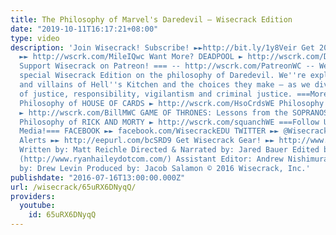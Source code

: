 ```yaml
---
title: The Philosophy of Marvel's Daredevil – Wisecrack Edition
date: "2019-10-11T16:17:21+08:00"
type: video
description: 'Join Wisecrack! Subscribe! ►►http://bit.ly/1y8Veir Get 20% Off MileIQ
  ►► http://wscrk.com/MileIQwc Want More? DEADPOOL ► http://wscrk.com/DeadPWE ===
  Support Wisecrack on Patreon! === -- http://wscrk.com/PatreonWC -- Welcome to this
  special Wisecrack Edition on the philosophy of Daredevil. We''re exploring the heroes
  and villains of Hell''s Kitchen and the choices they make – as we dive into themes
  of justice, responsibility, vigilantism and criminal justice. ===More Episodes!===
  Philosophy of HOUSE OF CARDS ► http://wscrk.com/HsoCrdsWE Philosophy of BILL MURRAY
  ► http://wscrk.com/BillMWC GAME OF THRONES: Lessons from the SOPRANOS?! ► http://wscrk.com/GoTtSWE
  Philosophy of RICK AND MORTY ► http://wscrk.com/squanchWE ===Follow Us on Social
  Media!=== FACEBOOK ►► facebook.com/WisecrackEDU TWITTER ►► @Wisecrack Get Email
  Alerts ►► http://eepurl.com/bcSRD9 Get Wisecrack Gear! ►► http://www.wisecrack.co/store
  Written by: Matt Reichle Directed & Narrated by: Jared Bauer Edited by: Ryan Hailey
  (http://www.ryanhaileydotcom.com/) Assistant Editor: Andrew Nishimura Motion Graphics
  by: Drew Levin Produced by: Jacob Salamon © 2016 Wisecrack, Inc.'
publishdate: "2016-07-16T13:00:00.000Z"
url: /wisecrack/65uRX6DNyqQ/
providers:
  youtube:
    id: 65uRX6DNyqQ
---
```

